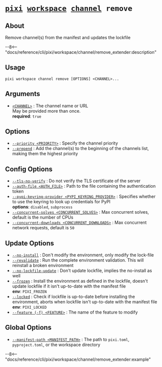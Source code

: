 <!--- This file is autogenerated. Do not edit manually! -->
# <code>[pixi](../../../pixi.md) [workspace](../../workspace.md) [channel](../channel.md) remove</code>

## About
Remove channel(s) from the manifest and updates the lockfile

--8<-- "docs/reference/cli/pixi/workspace/channel/remove_extender:description"

## Usage
```
pixi workspace channel remove [OPTIONS] <CHANNEL>...
```

## Arguments
- <a id="arg-<CHANNEL>" href="#arg-<CHANNEL>">`<CHANNEL>`</a>
:  The channel name or URL
<br>May be provided more than once.
<br>**required**: `true`

## Options
- <a id="arg---priority" href="#arg---priority">`--priority <PRIORITY>`</a>
:  Specify the channel priority
- <a id="arg---prepend" href="#arg---prepend">`--prepend`</a>
:  Add the channel(s) to the beginning of the channels list, making them the highest priority

## Config Options
- <a id="arg---tls-no-verify" href="#arg---tls-no-verify">`--tls-no-verify`</a>
:  Do not verify the TLS certificate of the server
- <a id="arg---auth-file" href="#arg---auth-file">`--auth-file <AUTH_FILE>`</a>
:  Path to the file containing the authentication token
- <a id="arg---pypi-keyring-provider" href="#arg---pypi-keyring-provider">`--pypi-keyring-provider <PYPI_KEYRING_PROVIDER>`</a>
:  Specifies whether to use the keyring to look up credentials for PyPI
<br>**options**: `disabled`, `subprocess`
- <a id="arg---concurrent-solves" href="#arg---concurrent-solves">`--concurrent-solves <CONCURRENT_SOLVES>`</a>
:  Max concurrent solves, default is the number of CPUs
- <a id="arg---concurrent-downloads" href="#arg---concurrent-downloads">`--concurrent-downloads <CONCURRENT_DOWNLOADS>`</a>
:  Max concurrent network requests, default is `50`

## Update Options
- <a id="arg---no-install" href="#arg---no-install">`--no-install`</a>
:  Don't modify the environment, only modify the lock-file
- <a id="arg---revalidate" href="#arg---revalidate">`--revalidate`</a>
:  Run the complete environment validation. This will reinstall a broken environment
- <a id="arg---no-lockfile-update" href="#arg---no-lockfile-update">`--no-lockfile-update`</a>
:  Don't update lockfile, implies the no-install as well
- <a id="arg---frozen" href="#arg---frozen">`--frozen`</a>
:  Install the environment as defined in the lockfile, doesn't update lockfile if it isn't up-to-date with the manifest file
<br>**env**: `PIXI_FROZEN`
- <a id="arg---locked" href="#arg---locked">`--locked`</a>
:  Check if lockfile is up-to-date before installing the environment, aborts when lockfile isn't up-to-date with the manifest file
<br>**env**: `PIXI_LOCKED`
- <a id="arg---feature" href="#arg---feature">`--feature (-f) <FEATURE>`</a>
:  The name of the feature to modify

## Global Options
- <a id="arg---manifest-path" href="#arg---manifest-path">`--manifest-path <MANIFEST_PATH>`</a>
:  The path to `pixi.toml`, `pyproject.toml`, or the workspace directory

--8<-- "docs/reference/cli/pixi/workspace/channel/remove_extender:example"
